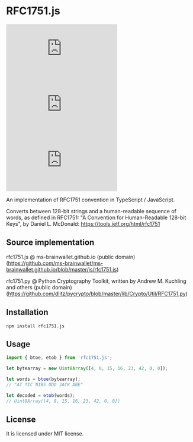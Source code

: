 # RFC1751.js

[![npm](https://img.shields.io/npm/v/rfc1751.js?style=flat-square)](https://www.npmjs.com/package/rfc1751.js)
[![npm bundle size](https://img.shields.io/bundlephobia/min/rfc1751.js?style=flat-square)](https://www.npmjs.com/package/rfc1751.js)
[![npm](https://img.shields.io/npm/dw/rfc1751.js?style=flat-square)](https://www.npmjs.com/package/rfc1751.js)

An implementation of RFC1751 convention in TypeScript / JavaScript.

Converts between 128-bit strings and a human-readable
sequence of words, as defined in RFC1751: "A Convention for
Human-Readable 128-bit Keys", by Daniel L. McDonald:
https://tools.ietf.org/html/rfc1751

## Source implementation

rfc1751.js @ ms-brainwallet.github.io (public domain)
(https://github.com/ms-brainwallet/ms-brainwallet.github.io/blob/master/js/rfc1751.js)

rfc1751.py @ Python Cryptography Toolkit, written by Andrew M. Kuchling and others (public domain)
(https://github.com/dlitz/pycrypto/blob/master/lib/Crypto/Util/RFC1751.py)

## Installation

```
npm install rfc1751.js
```

## Usage

``` javascript
import { btoe, etob } from 'rfc1751.js';

let bytearray = new Uint8Array([4, 8, 15, 16, 23, 42, 0, 0]);

let words = btoe(bytearray);
// "AT TIC NIBS ODD JACK ABE"

let decoded = etob(words);
// Uint8Array([4, 8, 15, 16, 23, 42, 0, 0])
```

## License

It is licensed under MIT license.
